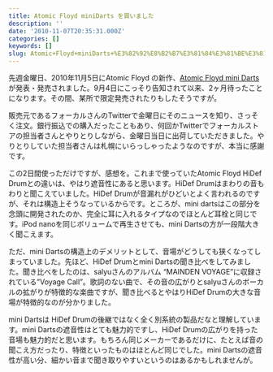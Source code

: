 ```yaml
---
title: Atomic Floyd miniDarts を買いました
description: ''
date: '2010-11-07T20:35:31.000Z'
categories: []
keywords: []
slug: Atomic+Floyd+miniDarts+%E3%82%92%E8%B2%B7%E3%81%84%E3%81%BE%E3%81%97%E3%81%9F
---
```

先週金曜日、2010年11月5日にAtomic Floyd の新作、[Atomic Floyd mini Darts](http://www.focal.co.jp/products/detail.php?product_id=383)が発表・発売されました。9月4日にこっそり告知されて以来、2ヶ月待ったことになります。その間、某所で限定発売されたりもしたそうですが。

販売元であるフォーカルさんのTwitterで金曜日にそのニュースを知り、さっそく注文。銀行振込での購入だったこともあり、何回かTwitterでフォーカルストアの担当者さんとやりとりしながら、金曜日当日に出荷していただきました。やりとりしていた担当者さんは札幌にいらっしゃったようなのですが、本当に感謝です。

この2日間使っただけですが、感想を。これまで使っていたAtomic Floyd HiDef Drumとの違いは、やはり遮音性にあると思います。HiDef Drumはまわりの音もわりと聞こえていました。HiDef Drumが音漏れがひどいとよく言われるのですが、それは構造上そうなっているからです。ところが、mini dartsはこの部分を念頭に開発されたのか、完全に耳に入れるタイプなのでほとんど耳栓と同じです。iPod nanoを同じボリュームで再生させても、mini Dartsの方が一段階大きく聞こえます。

ただ、mini Dartsの構造上のデメリットとして、音場がどうしても狭くなってしまっていました。先ほど、HiDef Drumとmini Dartsの聞き比べをしてみました。聞き比べをしたのは、salyuさんのアルバム “MAINDEN VOYAGE”に収録されている”Voyage Call”。歌詞のない曲で、その音の広がりとsalyuさんのボーカルの拡がりが特徴的な楽曲ですが、聞き比べるとやはりHiDef Drumの大きな音場が特徴的なのが分かりました。

mini Dartsは HiDef Drumの後継ではなく全く別系統の製品だなと理解しています。mini Dartsの遮音性はとても魅力的ですし、HiDef Drumの広がりを持った音場も魅力的だと思います。もちろん同じメーカーであるだけに、たとえば音の聞こえ方だったり、特徴といったものはほとんど同じでした。mini Dartsの遮音性が高い分、細かい音まで聞き取りやすいというのはあるかもしれませんが。